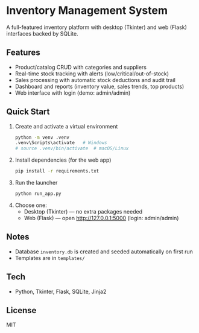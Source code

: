 # Inventory Management System

A full-featured inventory platform with desktop (Tkinter) and web (Flask) interfaces backed by SQLite.

## Features
- Product/catalog CRUD with categories and suppliers
- Real-time stock tracking with alerts (low/critical/out-of-stock)
- Sales processing with automatic stock deductions and audit trail
- Dashboard and reports (inventory value, sales trends, top products)
- Web interface with login (demo: admin/admin)

## Quick Start
1. Create and activate a virtual environment
   ```bash
   python -m venv .venv
   .venv\Scripts\activate   # Windows
   # source .venv/bin/activate  # macOS/Linux
   ```
2. Install dependencies (for the web app)
   ```bash
   pip install -r requirements.txt
   ```
3. Run the launcher
   ```bash
   python run_app.py
   ```
4. Choose one:
   - Desktop (Tkinter) — no extra packages needed
   - Web (Flask) — open http://127.0.0.1:5000 (login: admin/admin)

## Notes
- Database `inventory.db` is created and seeded automatically on first run
- Templates are in `templates/`

## Tech
- Python, Tkinter, Flask, SQLite, Jinja2

## License
MIT